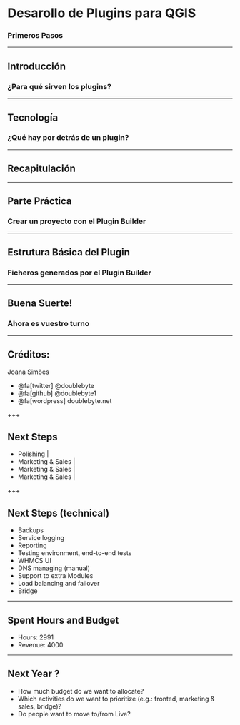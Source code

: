 # Desarollo de Plugins para QGIS
### Primeros Pasos
---

## Introducción
###  ¿Para qué sirven los plugins?

---

## Tecnología
###  ¿Qué hay por detrás de un plugin?

---

## Recapitulación

---

## Parte Práctica
###  Crear un proyecto con el Plugin Builder

---

## Estrutura Básica del Plugin
###  Ficheros generados por el Plugin Builder

---

## Buena Suerte!
###  Ahora es vuestro turno

---

## Créditos:

Joana Simões

* @fa[twitter] @doublebyte
* @fa[github] @doublebyte1
* @fa[wordpress] doublebyte.net


+++
## Next Steps
- Polishing |
- Marketing & Sales |
- Marketing & Sales |
- Marketing & Sales |

+++
## Next Steps (technical)
- <i class="fa fa-spinner fa-pulse  fa-fw"></i> Backups
- <i class="fa fa-spinner fa-pulse  fa-fw"></i> Service logging
- <i class="fa fa-spinner fa-pulse  fa-fw"></i> Reporting
- <i class="fa fa-spinner fa-pulse  fa-fw"></i> Testing environment, end-to-end tests
- WHMCS UI
- DNS managing (manual)
- Support to extra Modules
- Load balancing and failover
- Bridge

---
## Spent Hours and Budget
- Hours: 2991
- Revenue: 4000

---
## Next Year ?
- How much budget do we want to allocate?
- Which activities do we want to prioritize (e.g.: fronted, marketing & sales, bridge)?
- Do people want to move to/from Live?
